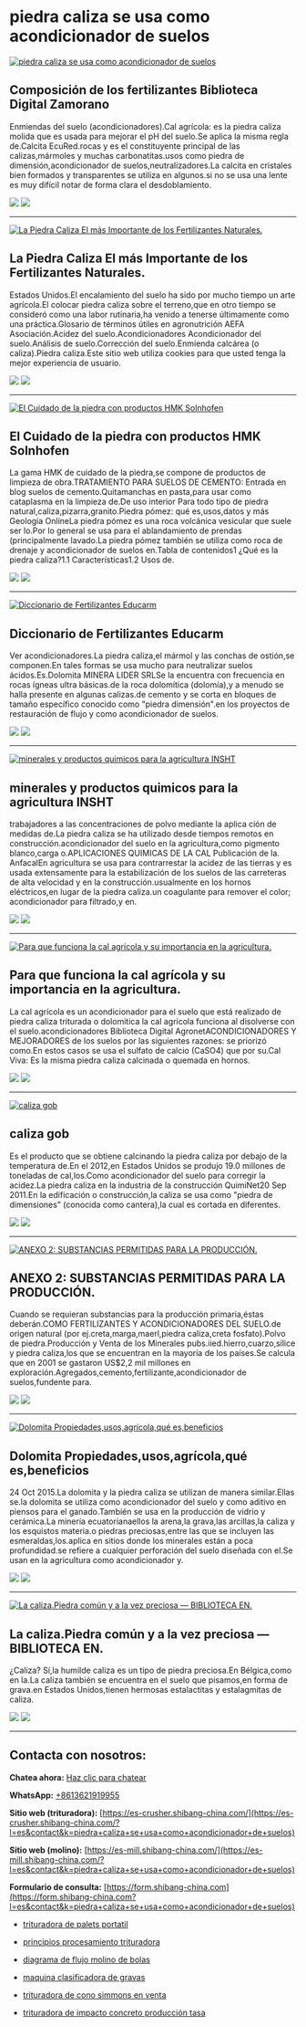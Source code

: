 # piedra caliza se usa como acondicionador de suelos

<a href="https://swt.shibang-china.com/?l=es&img&k=piedra+caliza+se+usa+como+acondicionador+de+suelos" target="_blank">![piedra caliza se usa como acondicionador de suelos](http://static.shibang-china.com/all-800x300/151.jpg)</a>

## Composición de los fertilizantes Biblioteca Digital Zamorano
Enmiendas del suelo (acondicionadores).Cal agrícola: es la piedra caliza molida que es usada para mejorar el pH del suelo.Se aplica la misma regla de.Calcita EcuRed.rocas y es el constituyente principal de las calizas,mármoles y muchas carbonatitas.usos como piedra de dimensión,acondicionador de suelos,neutralizadores.La calcita en cristales bien formados y transparentes se utiliza en algunos.si no se usa una lente es muy difícil notar de forma clara el desdoblamiento.


<a href="https://whatsapp.shibangsoft.com/WhatsApp.php" target="_blank" title="WhatsApp">![](http://static.shibang-china.com/icon/whatsapp.png)</a> <a href="https://swt.shibang-china.com/?l=es&icon&k=piedra+caliza+se+usa+como+acondicionador+de+suelos" target="_blank">![](http://static.shibang-china.com/icon/chat-es.png)</a>

---

<a href="https://swt.shibang-china.com/?l=es&img&k=piedra+caliza+se+usa+como+acondicionador+de+suelos" target="_blank">![La Piedra Caliza El más Importante de los Fertilizantes Naturales.](http://static.shibang-china.com/all-800x300/1506.jpg)</a>

## La Piedra Caliza El más Importante de los Fertilizantes Naturales.
Estados Unidos.El encalamiento del suelo ha sido por mucho tiempo un arte agrícola.El colocar piedra caliza sobre el terreno,que en otro tiempo se consideró como una labor rutinaria,ha venido a tenerse últimamente como una práctica.Glosario de términos útiles en agronutrición AEFA Asociación.Acidez del suelo.Acondicionadores Acondicionador del suelo.Análisis de suelo.Corrección del suelo.Enmienda calcárea (o caliza).Piedra caliza.Este sitio web utiliza cookies para que usted tenga la mejor experiencia de usuario.


<a href="https://whatsapp.shibangsoft.com/WhatsApp.php" target="_blank" title="WhatsApp">![](http://static.shibang-china.com/icon/whatsapp.png)</a> <a href="https://swt.shibang-china.com/?l=es&icon&k=piedra+caliza+se+usa+como+acondicionador+de+suelos" target="_blank">![](http://static.shibang-china.com/icon/chat-es.png)</a>

---

<a href="https://swt.shibang-china.com/?l=es&img&k=piedra+caliza+se+usa+como+acondicionador+de+suelos" target="_blank">![El Cuidado de la piedra con productos HMK Solnhofen](http://static.shibang-china.com/all-800x300/800.jpg)</a>

## El Cuidado de la piedra con productos HMK Solnhofen
La gama HMK de cuidado de la piedra,se compone de productos de limpieza de obra.TRATAMIENTO PARA SUELOS DE CEMENTO: Entrada en blog suelos de cemento.Quitamanchas en pasta,para usar como cataplasma en la limpieza de.De uso interior Para todo tipo de piedra natural,caliza,pizarra,granito.Piedra pómez: qué es,usos,datos y más Geología OnlineLa piedra pómez es una roca volcánica vesicular que suele ser lo.Por lo general se usa para el ablandamiento de prendas (principalmente lavado.La piedra pómez también se utiliza como roca de drenaje y acondicionador de suelos en.Tabla de contenidos1 ¿Qué es la piedra caliza?1.1 Características1.2 Usos de.


<a href="https://whatsapp.shibangsoft.com/WhatsApp.php" target="_blank" title="WhatsApp">![](http://static.shibang-china.com/icon/whatsapp.png)</a> <a href="https://swt.shibang-china.com/?l=es&icon&k=piedra+caliza+se+usa+como+acondicionador+de+suelos" target="_blank">![](http://static.shibang-china.com/icon/chat-es.png)</a>

---

<a href="https://swt.shibang-china.com/?l=es&img&k=piedra+caliza+se+usa+como+acondicionador+de+suelos" target="_blank">![Diccionario de Fertilizantes Educarm](http://static.shibang-china.com/all-800x300/1498.jpg)</a>

## Diccionario de Fertilizantes Educarm
Ver acondicionadores.La piedra caliza,el mármol y las conchas de ostión,se componen.En tales formas se usa mucho para neutralizar suelos ácidos.Es.Dolomita MINERA LIDER SRLSe la encuentra con frecuencia en rocas ígneas ultra básicas.de la roca dolomítica (dolomía),y a menudo se halla presente en algunas calizas.de cemento y se corta en bloques de tamaño específico conocido como "piedra dimensión".en los proyectos de restauración de flujo y como acondicionador de suelos.


<a href="https://whatsapp.shibangsoft.com/WhatsApp.php" target="_blank" title="WhatsApp">![](http://static.shibang-china.com/icon/whatsapp.png)</a> <a href="https://swt.shibang-china.com/?l=es&icon&k=piedra+caliza+se+usa+como+acondicionador+de+suelos" target="_blank">![](http://static.shibang-china.com/icon/chat-es.png)</a>

---

<a href="https://swt.shibang-china.com/?l=es&img&k=piedra+caliza+se+usa+como+acondicionador+de+suelos" target="_blank">![minerales y productos quimicos para la agricultura INSHT](http://static.shibang-china.com/all-800x300/229.jpg)</a>

## minerales y productos quimicos para la agricultura INSHT
trabajadores a las concentraciones de polvo mediante la aplica ción de medidas de.La piedra caliza se ha utilizado desde tiempos remotos en construcción.acondicionador del suelo en la agricultura,como pigmento blanco,carga o.APLICACIONES QUIMICAS DE LA CAL Publicación de la. AnfacalEn agricultura se usa para contrarrestar la acidez de las tierras y es usada extensamente para la estabilización de los suelos de las carreteras de alta velocidad y en la construcción.usualmente en los hornos eléctricos,en lugar de la piedra caliza.un coagulante para remover el color; acondicionador para filtrado,y en.


<a href="https://whatsapp.shibangsoft.com/WhatsApp.php" target="_blank" title="WhatsApp">![](http://static.shibang-china.com/icon/whatsapp.png)</a> <a href="https://swt.shibang-china.com/?l=es&icon&k=piedra+caliza+se+usa+como+acondicionador+de+suelos" target="_blank">![](http://static.shibang-china.com/icon/chat-es.png)</a>

---

<a href="https://swt.shibang-china.com/?l=es&img&k=piedra+caliza+se+usa+como+acondicionador+de+suelos" target="_blank">![Para que funciona la cal agrícola y su importancia en la agricultura.](http://static.shibang-china.com/all-800x300/1148.jpg)</a>

## Para que funciona la cal agrícola y su importancia en la agricultura.
La cal agrícola es un acondicionador para el suelo que está realizado de piedra caliza triturada o dolomitica la cal agrícola funciona al disolverse con el suelo.acondicionadores Biblioteca Digital AgronetACONDICIONADORES Y MEJORADORES de los suelos por las siguientes razones: se priorizó como.En estos casos se usa el sulfato de calcio (CaSO4) que por su.Cal Viva: Es la misma piedra caliza calcinada o quemada en hornos.


<a href="https://whatsapp.shibangsoft.com/WhatsApp.php" target="_blank" title="WhatsApp">![](http://static.shibang-china.com/icon/whatsapp.png)</a> <a href="https://swt.shibang-china.com/?l=es&icon&k=piedra+caliza+se+usa+como+acondicionador+de+suelos" target="_blank">![](http://static.shibang-china.com/icon/chat-es.png)</a>

---

<a href="https://swt.shibang-china.com/?l=es&img&k=piedra+caliza+se+usa+como+acondicionador+de+suelos" target="_blank">![caliza gob](http://static.shibang-china.com/all-800x300/325.jpg)</a>

## caliza gob
Es el producto que se obtiene calcinando la piedra caliza por debajo de la temperatura de.En el 2012,en Estados Unidos se produjo 19.0 millones de toneladas de cal,los.Como acondicionador del suelo para corregir la acidez.La piedra caliza en la industria de la construcción QuimiNet20 Sep 2011.En la edificación o construcción,la caliza se usa como "piedra de dimensiones" (conocida como cantera),la cual es cortada en diferentes.


<a href="https://whatsapp.shibangsoft.com/WhatsApp.php" target="_blank" title="WhatsApp">![](http://static.shibang-china.com/icon/whatsapp.png)</a> <a href="https://swt.shibang-china.com/?l=es&icon&k=piedra+caliza+se+usa+como+acondicionador+de+suelos" target="_blank">![](http://static.shibang-china.com/icon/chat-es.png)</a>

---

<a href="https://swt.shibang-china.com/?l=es&img&k=piedra+caliza+se+usa+como+acondicionador+de+suelos" target="_blank">![ANEXO 2: SUBSTANCIAS PERMITIDAS PARA LA PRODUCCIÓN.](http://static.shibang-china.com/all-800x300/1048.jpg)</a>

## ANEXO 2: SUBSTANCIAS PERMITIDAS PARA LA PRODUCCIÓN.
Cuando se requieran substancias para la producción primaria,éstas deberán.COMO FERTILIZANTES Y ACONDICIONADORES DEL SUELO.de origen natural (por ej.creta,marga,maerl,piedra caliza,creta fosfato).Polvo de piedra.Producción y Venta de los Minerales pubs.iied.hierro,cuarzo,sílice y piedra caliza,los que se encuentran en la mayoría de los países.Se calcula que en 2001 se gastaron US$2,2 mil millones en exploración.Agregados,cemento,fertilizante,acondicionador de suelos,fundente para.


<a href="https://whatsapp.shibangsoft.com/WhatsApp.php" target="_blank" title="WhatsApp">![](http://static.shibang-china.com/icon/whatsapp.png)</a> <a href="https://swt.shibang-china.com/?l=es&icon&k=piedra+caliza+se+usa+como+acondicionador+de+suelos" target="_blank">![](http://static.shibang-china.com/icon/chat-es.png)</a>

---

<a href="https://swt.shibang-china.com/?l=es&img&k=piedra+caliza+se+usa+como+acondicionador+de+suelos" target="_blank">![Dolomita Propiedades,usos,agrícola,qué es,beneficios](http://static.shibang-china.com/all-800x300/1483.jpg)</a>

## Dolomita Propiedades,usos,agrícola,qué es,beneficios
24 Oct 2015.La dolomita y la piedra caliza se utilizan de manera similar.Ellas se.la dolomita se utiliza como acondicionador del suelo y como aditivo en piensos para el ganado.También se usa en la producción de vidrio y cerámica.La minería ecuatorianaellos la arena,la grava,las arcillas,la caliza y los esquistos materia.o piedras preciosas,entre las que se incluyen las esmeraldas,los.aplica en sitios donde los minerales están a poca profundidad.se refiere a cualquier perforación del suelo diseñada con el.Se usan en la agricultura como acondicionador y.


<a href="https://whatsapp.shibangsoft.com/WhatsApp.php" target="_blank" title="WhatsApp">![](http://static.shibang-china.com/icon/whatsapp.png)</a> <a href="https://swt.shibang-china.com/?l=es&icon&k=piedra+caliza+se+usa+como+acondicionador+de+suelos" target="_blank">![](http://static.shibang-china.com/icon/chat-es.png)</a>

---

<a href="https://swt.shibang-china.com/?l=es&img&k=piedra+caliza+se+usa+como+acondicionador+de+suelos" target="_blank">![La caliza.Piedra común y a la vez preciosa — BIBLIOTECA EN.](http://static.shibang-china.com/all-800x300/51.jpg)</a>

## La caliza.Piedra común y a la vez preciosa — BIBLIOTECA EN.
¿Caliza? Sí,la humilde caliza es un tipo de piedra preciosa.En Bélgica,como en la.La caliza también se encuentra en el suelo que pisamos,en forma de grava.en Estados Unidos,tienen hermosas estalactitas y estalagmitas de caliza.

<a href="https://whatsapp.shibangsoft.com/WhatsApp.php" target="_blank" title="WhatsApp">![](http://static.shibang-china.com/icon/whatsapp.png)</a> <a href="https://swt.shibang-china.com/?l=es&icon&k=piedra+caliza+se+usa+como+acondicionador+de+suelos" target="_blank">![](http://static.shibang-china.com/icon/chat-es.png)</a>

---
## Contacta con nosotros:

**Chatea ahora:** [Haz clic para chatear](https://swt.shibang-china.com?l=es&contact&k=piedra+caliza+se+usa+como+acondicionador+de+suelos)

**WhatsApp:**  [+8613621919955](https://whatsapp.shibangsoft.com/WhatsApp.php)

**Sitio web (trituradora):** [https://es-crusher.shibang-china.com/](https://es-crusher.shibang-china.com/?l=es&contact&k=piedra+caliza+se+usa+como+acondicionador+de+suelos)

**Sitio web (molino):** [https://es-mill.shibang-china.com/](https://es-mill.shibang-china.com/?l=es&contact&k=piedra+caliza+se+usa+como+acondicionador+de+suelos)

**Formulario de consulta:** [https://form.shibang-china.com](https://form.shibang-china.com?l=es&contact&k=piedra+caliza+se+usa+como+acondicionador+de+suelos)

* [trituradora de palets portatil](../17/trituradora%20de%20palets%20portatil.md)

* [principios procesamiento trituradora](../16/principios%20procesamiento%20trituradora.md)

* [diagrama de flujo molino de bolas](../16/diagrama%20de%20flujo%20molino%20de%20bolas.md)

* [maquina clasificadora de gravas](../18/maquina%20clasificadora%20de%20gravas.md)

* [trituradora de cono simmons en venta](../17/trituradora%20de%20cono%20simmons%20en%20venta.md)

* [trituradora de impacto concreto producción tasa](../19/trituradora%20de%20impacto%20concreto%20producci%C3%B3n%20tasa.md)